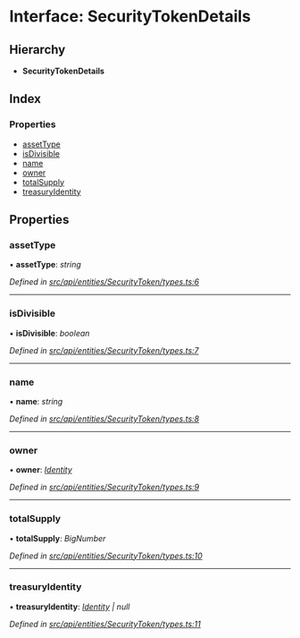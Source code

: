 # Interface: SecurityTokenDetails

## Hierarchy

* **SecurityTokenDetails**

## Index

### Properties

* [assetType](securitytokendetails.md#assettype)
* [isDivisible](securitytokendetails.md#isdivisible)
* [name](securitytokendetails.md#name)
* [owner](securitytokendetails.md#owner)
* [totalSupply](securitytokendetails.md#totalsupply)
* [treasuryIdentity](securitytokendetails.md#treasuryidentity)

## Properties

###  assetType

• **assetType**: *string*

*Defined in [src/api/entities/SecurityToken/types.ts:6](https://github.com/PolymathNetwork/polymesh-sdk/blob/ad17cbf/src/api/entities/SecurityToken/types.ts#L6)*

___

###  isDivisible

• **isDivisible**: *boolean*

*Defined in [src/api/entities/SecurityToken/types.ts:7](https://github.com/PolymathNetwork/polymesh-sdk/blob/ad17cbf/src/api/entities/SecurityToken/types.ts#L7)*

___

###  name

• **name**: *string*

*Defined in [src/api/entities/SecurityToken/types.ts:8](https://github.com/PolymathNetwork/polymesh-sdk/blob/ad17cbf/src/api/entities/SecurityToken/types.ts#L8)*

___

###  owner

• **owner**: *[Identity](../classes/identity.md)*

*Defined in [src/api/entities/SecurityToken/types.ts:9](https://github.com/PolymathNetwork/polymesh-sdk/blob/ad17cbf/src/api/entities/SecurityToken/types.ts#L9)*

___

###  totalSupply

• **totalSupply**: *BigNumber*

*Defined in [src/api/entities/SecurityToken/types.ts:10](https://github.com/PolymathNetwork/polymesh-sdk/blob/ad17cbf/src/api/entities/SecurityToken/types.ts#L10)*

___

###  treasuryIdentity

• **treasuryIdentity**: *[Identity](../classes/identity.md) | null*

*Defined in [src/api/entities/SecurityToken/types.ts:11](https://github.com/PolymathNetwork/polymesh-sdk/blob/ad17cbf/src/api/entities/SecurityToken/types.ts#L11)*
